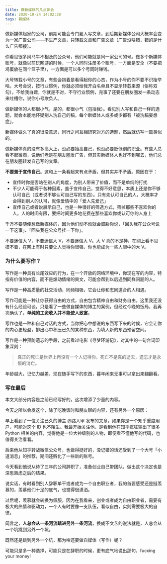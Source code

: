 ```yaml
---
title: 做新媒体的几点体会      
date: 2020-10-24 14:02:38    
tags: 新媒体          
---
```



做新媒体起家的公司，前期可能会专门雇人写文章，到后期新媒体公司大概率会变为一家广告公司——不生产文章，只转载文章和广告文章（广告没啥错，错的是什么广告都接）。

你看见很多风马牛不相及的公众号，他们可能就是同一家公司的号。做多个新媒体账号，就像以前玩网游的时候，一个人同时注册多个账号，一方面是安全（不要把鸡蛋放在同个篮子里），一方面是可以多个号同时赚钱。

大号转载小号的文章，有些会抱着是看得起你的心态，作为小号的你不要不识抬举哈。大号会说，按行业惯例，你就必须给我开白名单且不显示转载来源（俗称双勾），不给我白嫖，你就是不对，不守行业惯例，完事了还要在朋友圈发一条动态来吐槽你，说你小号欺负人。

做新媒体的人都很小气，是的，都很小气（包括我）。看见别人写和自己一样的选题，就会本能地怀疑别人洗自己的稿，每个新媒体人或多或少都有「被洗稿妄想症」。

新媒体做久了真的很没意思，同行之间互相研究对方的选题，然后就仿写一篇类似的。

做新媒体真的没有多高大上，没必要抬高自己，也没必要贬低别的职业。有些人总看不起微商，说他们老是在朋友圈发广告，但其实新媒体人也好不到哪去，他们总在朋友圈转发自己写的文章。   

**不要羞于宣传自己**。这和上一条看起来有点矛盾，但其实并不矛盾。原因在于：   

* 宣传时你是否站在别人的角度，为别人带来了价值，而不是单纯的打扰
* 不少人可能碍于各种因素，羞于宣传自己，觉得不好意思，本质上还是你不够认可自己（或者说不够认可自己写的东西）。只有先认可自己的人，大概率才会得到别人的认可，就像爱情中的「爱人先爱己」
* 宣传自己或者说展示自己，也是一种很好的筛选方式，筛掉那些不喜欢你的人。人的时间有限，要把时间更多地花费在那些喜欢你或认可你的人身上

千万不要随便惹做新媒体的，因为他们动不动就会威胁你说，「回头我在公众号说一下这事」、「回头我在公众号挂一下你」。

不要迷信大 V，不要迷信大 V，不要迷信大 V。大 V 真的不是神，在网上看不见摸不着，在网上有时只要让人觉得你很强，你也能成为一些人眼中的大 V。  


### 为什么要写作？
写作是一种具有长尾效应的行为，在一个开放的网络环境中，你现在写的内容，特指有价值的内容，而不是煽动情绪的爽文，可能会帮到以后遇到同样问题的人。

写作是一种高质量的社交活动，同频相吸，它会让你和志同道合的人相遇。

写作可能是一种让你获得自由的方式，自由包含精神自由和财务自由。这里我还没有什么经验可谈，只是看了一些做自媒体的博主的案例，但经过今晚的饭局，我再次确认了，**单纯的工资收入并不能使人致富**。   

写作也是一种和自己对话的方式，当你把心中想说的东西写下来的时候，它会让你的内心更轻盈，排出心中积压已久的某种东西，为填入新的东西预留空间。 

写作是一种预防遗忘的手段，之前看过电影《寻梦环游记》，对其中的一句台词印象深刻：

> 真正的死亡是世界上再没有一个人记得你。死亡不是真的逝去，遗忘才是永恒的消亡。

年龄越大，记忆力越差，现在随手写下的东西，暮年闲来无事可以拿出来翻翻看。  


### 写在最后

本文大部分内容是之前已经写好的，这次增添了少量的内容。

今天之所以会发这个，除了吃晚饭时和朋友聊的内容，还有另外一个原因：

早上看到了一位关注已久的博主 @路人甲 发布的文章，如果你是一个知乎重度用户，可能对这个 ID 也不陌生。我最开始关注他，是看到他在知乎疯狂输出了很多 Python 相关的内容，觉得他是一位大神级别的人物，即便看不懂他写的代码，也值得关注看看。

后来他从知乎转战微信公众号，也做得挺好的，没记错的话还受到了一个大号「小道消息」的推荐，期间还孵化了一些新的账号。  

今天看到他说从待了三年的公司辞职了，准备创业自己带团队，做出这个决定也是深思熟虑之后的结果。

说实话，有时看到别人辞职单干或者成为一个自由职业者，我的首要感受还是挺羡慕的，羡慕他们十足的底气，也觉得很潇洒。

过后呢，羡慕就会转换为佩服，因为在我看来，创业或者成为自由职业者，需要有极大的热情和驱动力，一个人有时要像一支队伍，看似自由，实则需要极大的自律。  

简言之，**人总会从一条河流踏进另外一条河流**，换成不文艺的说法就是，人总会从一个坑跳到另外一个坑。  

既然还是跳到另外一个坑，那为啥还要做自媒体（写作）呢？   

可能只是多一种选择，可能只是在辞职的时候，更有底气地说出那句，fucxing your money!

